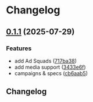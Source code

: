 # Changelog

## [0.1.1](https://github.com/k0va1/snapchat_api/compare/v0.1.0...v0.1.1) (2025-07-29)


### Features

* add Ad Squads ([717ba38](https://github.com/k0va1/snapchat_api/commit/717ba38c91e7dcd21677e0269891677e80a23e02))
* add media support ([3433e6f](https://github.com/k0va1/snapchat_api/commit/3433e6f248a7c5a535fb99ba083d14b0f98bb75e))
* campaigns & specs ([cb6aab5](https://github.com/k0va1/snapchat_api/commit/cb6aab52d01aaab4e2f8390749d0356288c1384f))

## Changelog
